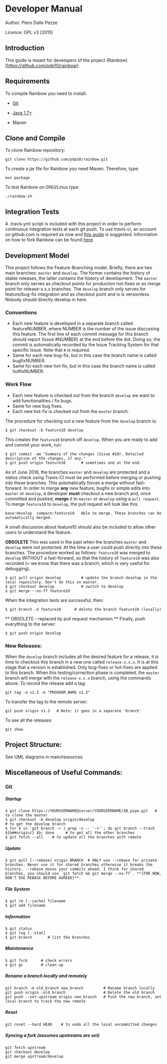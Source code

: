 # Developer Manual

Author: Piero Dalle Pezze

Licence: GPL v3 (2015)



## Introduction
This guide is meant for developers of the project (Rainbow)[https://github.com/pdp10/rainbow].


## Requirements
To compile Rainbow you need to install:

- [Git](https://git-scm.com/downloads)

- [Java 1.7+](https://java.com/en/download/)

- Maven


## Clone and Compile
To clone Rainbow repository:
```
git clone https://github.com/pdp10/rainbow.git
```

To create a jar file for Rainbow you need Maven. Therefore, type:
```
mvn package
```

To test Rainbow on GNU/Linux type:
```
./rainbow.sh
```


## Integration Tests
A .travis.yml script is included with this project in order to perform continuous integration tests at each git push.
To use travis-ci, an account on github.com is required as now and [this guide](https://docs.travis-ci.com/user/getting-started/) 
is suggested. Information on how to fork Rainbow can be found [here](https://help.github.com/articles/fork-a-repo/).


## Development Model
This project follows the Feature-Branching model. Briefly, there are two main branches: `master` and `develop`. The former contains the history of stable releases, the latter contains the history of development. The `master` branch only serves as checkout points for production hot-fixes or as merge point for release-x.x.x branches. The `develop` branch only serves for feature/bug-fix integration and as checkout point and is is versionless. Nobody should directly develop in here.


### Conventions
- Each new feature is developed in a separate branch called featureNUMBER, where NUMBER is the number of the issue discussing this feature. The first line of each commit message for this branch should report (Issue #NUMBER) at the end before the dot. Doing so, the commit is automatically recorded by the Issue Tracking System for that specific Issue. Note that `#` is required.  
- Same for each new bug-fix, but in this case the branch name is called bugfixNUMBER.
- Same for each new hot-fix, but in this case the branch name is called hotfixNUMBER.


### Work Flow
- Each new feature is checked out from the branch `develop` we want to add functionalities / fix bugs.
- Same for new bug fixes.
- Each new hot-fix is checked out from the `master` branch.

The procedure for checking out a new feature from the `develop` branch is: 
```
$ git checkout -b feature10 develop
```
This creates the `feature10` branch off `develop`. 
When you are ready to add and commit your work, run:
```
$ git commit -am "Summary of the changes (Issue #10). Detailed description of the changes, if any."
$ git push origin feature10       # sometimes and at the end.
```

As of June 2016, the branches `master` and `develop` are protected and a status check using Travis-CI must be performed before merging or pushing into these branches. This automatically forces a merge without fast-forward. 
In order to merge **any** new feature, bugfix or simple edits into `master` or `develop`, a developer **must** checkout a new branch and, once committed and pushed, **merge** it to `master` or `develop` using a `pull request`. To merge `feature10` to `develop`, the pull request will 
look like this:
```
base:develop  compare:feature10   Able to merge. These branches can be automatically merged.

```
A small discussion about feature10 should also be included to allow other users to understand the feature.


**OBSOLETE**
This was used in the past when the branches `master` and `develop` were not protected. At the time a user could push directly into these branches. The procedure worked as follows: `feature10` was merged to `develop` WITHOUT a fast-forward, so that the history of `feature10` was also recorded (= we know that there was a branch, which is very useful for debugging). 
```
$ git pull origin develop         # update the branch develop in the local repository. Don't do this on master.
$ git checkout develop            # switch to develop
$ git merge --no-ff feature10  
```


When the integration tests are successful, then: 
```
$ git branch -d feature10      # delete the branch feature10 (locally)
```

** OBSOLETE - replaced by pull request mechanism **
Finally, push everything to the server:
```
$ git push origin develop
```

### New Releases:
When the `develop` branch includes all the desired feature for a release, it is time to checkout this 
branch in a new one called `release-x.x.x`. It is at this stage that a version is established. Only bug-fixes or hot-fixes are applied to this branch. When this testing/correction phase is completed, the `master` branch will merge with the `release-x.x.x` branch, using the commands above.
To record the release add a tag:
```
git tag -a v1.3 -m "PROGRAM_NAME v1.3"
```
To transfer the tag to the remote server:
```
git push origin v1.3   # Note: it goes in a separate 'branch'
```
To see all the releases:
```
git show
```



## Project Structure: 
See UML diagrams in main/resources.



## Miscellaneous of Useful Commands:

### Git
##### Startup
```
$ git clone https://YOURUSERNAME@server/YOURUSERNAME/SB_pipe.git   # to clone the master
$ git checkout -b develop origin/develop                               # to get the develop branch
$ for b in `git branch -r | grep -v -- '->'`; do git branch --track ${b##origin/} $b; done     # to get all the other branches
$ git fetch --all    # to update all the branches with remote
```

##### Update
```
$ git pull [--rebase] origin BRANCH  # ONLY use --rebase for private branches. Never use it for shared branches otherwise it breaks the history. --rebase moves your commits ahead. I think for shared branches, you should use `git fetch && git merge --no-ff`. **[FOR NOW, DON'T USE REBASE BEFORE AGREED]**.
```

##### File System
```
$ git rm [--cache] filename 
$ git add filename
```

##### Information
```
$ git status 
$ git log [--stat]
$ git branch       # list the branches
```

##### Maintenance
```
$ git fsck      # check errors
$ git gc        # clean up
```

##### Rename a branch locally and remotely
```
git branch -m old_branch new_branch         # Rename branch locally    
git push origin :old_branch                 # Delete the old branch    
git push --set-upstream origin new_branch   # Push the new branch, set local branch to track the new remote
```

##### Reset
```
git reset --hard HEAD    # to undo all the local uncommitted changes
```

##### Syncing a fork (assumes upstreams are set)
```
git fetch upstream
git checkout develop
git merge upstream/develop
```
